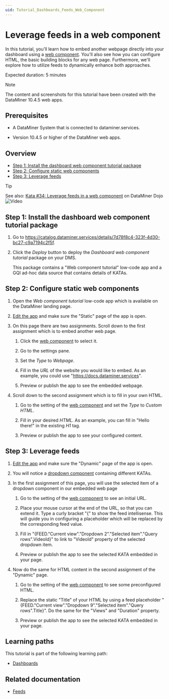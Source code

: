 ```yaml
---
uid: Tutorial_Dashboards_Feeds_Web_Component
---
```


# Leverage feeds in a web component

In this tutorial, you'll learn how to embed another webpage directly into your dashboard using a [web component](xref:DashboardWeb). You'll also see how you can configure HTML, the basic building blocks for any web page. Furthermore, we'll explore how to utilize feeds to dynamically enhance both approaches.

Expected duration: 5 minutes

> [!NOTE]
> The content and screenshots for this tutorial have been created with the DataMiner 10.4.5 web apps.

## Prerequisites

- A DataMiner System that is connected to dataminer.services.

- Version 10.4.5 or higher of the DataMiner web apps.

## Overview

- [Step 1: Install the dashboard web component tutorial package](#step-1-install-the-dashboard-web-component-tutorial-package)
- [Step 2: Configure static web components](#step-2-configure-static-web-components)
- [Step 3: Leverage feeds](#step-3-leverage-feeds)

> [!TIP]
> See also: [Kata #34: Leverage feeds in a web component](https://community.dataminer.services/courses/kata-34/) on DataMiner Dojo ![Video](~/user-guide/images/video_Duo.png)

## Step 1: Install the dashboard web component tutorial package

1. Go to <https://catalog.dataminer.services/details/7d78f8c4-323f-4d30-bc27-c9a7194c2f5f>.

1. Click the *Deploy* button to deploy the *Dashboard web component tutorial* package on your DMS.

   This package contains a "Web component tutorial" low-code app and a GQI ad-hoc data source that contains details of KATAs.

## Step 2: Configure static web components

1. Open the *Web component tutorial* low-code app which is available on the DataMiner landing page.

1. [Edit the app](xref:Editing_custom_apps) and make sure the "Static" page of the app is open.

1. On this page there are two assignments. Scroll down to the first assignment which is to embed another web page.

   1. Click the [web component](xref:DashboardWeb) to select it.

   1. Go to the settings pane.

   1. Set the *Type* to *Webpage*.

   1. Fill in the *URL* of the website you would like to embed. As an example, you could use "https://docs.dataminer.services".

   1. Preview or publish the app to see the embedded webpage.

1. Scroll down to the second assignment which is to fill in your own HTML.

   1. Go to the setting of the [web component](xref:DashboardWeb) and set the *Type* to *Custom HTML*.

   2. Fill in your desired *HTML*. As an example, you can fill in "Hello there!" in the existing *H1* tag.

   3. Preview or publish the app to see your configured content.

## Step 3: Leverage feeds

1. [Edit the app](xref:Editing_custom_apps) and make sure the "Dynamic" page of the app is open.

1. You will notice a [dropdown component](xref:DashboardDropdown) containing different KATAs.

1. In the first assignment of this page, you will use the selected item of a dropdown component in our embedded web page

   1. Go to the setting of the [web component](xref:DashboardWeb) to see an initial URL.

   1. Place your mouse cursor at the end of the URL, so that you can extend it. Type a curly bracket "{" to show the feed intellisense. This will guide you in configuring a placeholder which will be replaced by the corresponding feed value.

   1. Fill in "{FEED."Current view"."Dropdown 2"."Selected item"."Query rows".VideoId}" to link to "VideoId" property of the selected dropdown item.

   1. Preview or publish the app to see the selected KATA embedded in your page.

1. Now do the same for HTML content in the second assignment of the "Dynamic" page.

   1. Go to the setting of the [web component](xref:DashboardWeb) to see some preconfigured HTML.

   2. Replace the static "Title" of your HTML by using a feed placeholder "{FEED."Current view"."Dropdown 9"."Selected item"."Query rows".Title}". Do the same for the "Views" and "Duration" property.

   3. Preview or publish the app to see the selected KATA embedded in your page.

## Learning paths

This tutorial is part of the following learning path:

- [Dashboards](xref:Tutorial_Dashboards)

## Related documentation

- [Feeds](xref:Using_dashboard_feeds)
